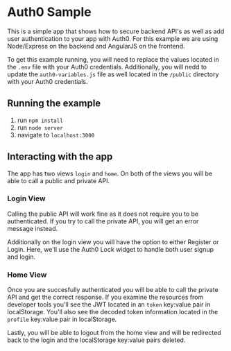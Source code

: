 # Auth0 Sample

This is a simple app that shows how to secure backend API's as well as add user authentication to your app with Auth0. For this example we are using Node/Express on the backend and AngularJS on the frontend.

To get this example running, you will need to replace the values located in the `.env` file with your Auth0 credentials. Additionally, you will nedd to update the `auth0-variables.js` file as well located in the `/public` directory with your Auth0 credentials.

## Running the example

1. run `npm install`
2. run `node server`
3. navigate to `localhost:3000`

## Interacting with the app

The app has two views `login` and `home`. On both of the views you will be able to call a public and private API.

### Login View

Calling the public API will work fine as it does not require you to be authenticated. If you try to call the private API, you will get an error message instead.

Additionally on the login view you will have the option to either Register or Login. Here, we'll use the Auth0 Lock widget to handle both user signup and login.

### Home View

Once you are succesfully authenticated you will be able to call the private API and get the correct response. If you examine the resources from developer tools you'll see the JWT located in an `token` key:value pair in localStorage. You'll also see the decoded token information located in the `profile` key:value pair in localStorage.

Lastly, you will be able to logout from the home view and will be redirected back to the login and the localStorage key:value pairs deleted.
